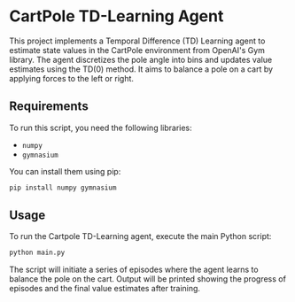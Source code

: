 # CartPole TD-Learning Agent

This project implements a Temporal Difference (TD) Learning agent to estimate state values in the CartPole environment from OpenAI's Gym library. The agent discretizes the pole angle into bins and updates value estimates using the TD(0) method. It aims to balance a pole on a cart by applying forces to the left or right.

## Requirements

To run this script, you need the following libraries:  

- `numpy`
- `gymnasium`

You can install them using pip:

```bash
pip install numpy gymnasium
```

## Usage

To run the Cartpole TD-Learning agent, execute the main Python script:

```bash
python main.py
```

The script will initiate a series of episodes where the agent learns to balance the pole on the cart. Output will be printed showing the progress of episodes and the final value estimates after training.
